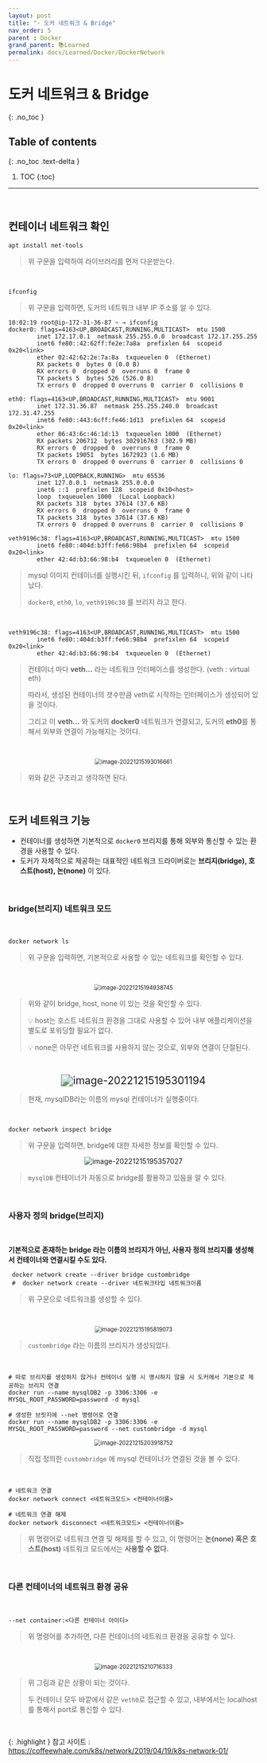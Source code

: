 ```yaml
---
layout: post
title: "· 도커 네트워크 & Bridge"
nav_order: 5
parent : Docker
grand_parent: 📚Learned
permalink: docs/Learned/Docker/DockerNetwork
---
```


# 도커 네트워크 & Bridge
{: .no_toc }

## Table of contents
{: .no_toc .text-delta }

1. TOC
{:toc}

---



<br>

## 컨테이너 네트워크 확인

```
apt install net-tools
```

> 위 구문을 입력하여 라이브러리를 먼저 다운받는다.



<br>

```
ifconfig
```

> 위 구문을 입력하면, 도커의 네트워크 내부 IP 주소를 알 수 있다.



```
10:02:19 root@ip-172-31-36-87 ~ → ifconfig
docker0: flags=4163<UP,BROADCAST,RUNNING,MULTICAST>  mtu 1500
        inet 172.17.0.1  netmask 255.255.0.0  broadcast 172.17.255.255
        inet6 fe80::42:62ff:fe2e:7a8a  prefixlen 64  scopeid 0x20<link>
        ether 02:42:62:2e:7a:8a  txqueuelen 0  (Ethernet)
        RX packets 0  bytes 0 (0.0 B)
        RX errors 0  dropped 0  overruns 0  frame 0
        TX packets 5  bytes 526 (526.0 B)
        TX errors 0  dropped 0 overruns 0  carrier 0  collisions 0

eth0: flags=4163<UP,BROADCAST,RUNNING,MULTICAST>  mtu 9001
        inet 172.31.36.87  netmask 255.255.240.0  broadcast 172.31.47.255
        inet6 fe80::443:6cff:fe46:1d13  prefixlen 64  scopeid 0x20<link>
        ether 06:43:6c:46:1d:13  txqueuelen 1000  (Ethernet)
        RX packets 206712  bytes 302916763 (302.9 MB)
        RX errors 0  dropped 0  overruns 0  frame 0
        TX packets 19051  bytes 1672923 (1.6 MB)
        TX errors 0  dropped 0 overruns 0  carrier 0  collisions 0

lo: flags=73<UP,LOOPBACK,RUNNING>  mtu 65536
        inet 127.0.0.1  netmask 255.0.0.0
        inet6 ::1  prefixlen 128  scopeid 0x10<host>
        loop  txqueuelen 1000  (Local Loopback)
        RX packets 318  bytes 37614 (37.6 KB)
        RX errors 0  dropped 0  overruns 0  frame 0
        TX packets 318  bytes 37614 (37.6 KB)
        TX errors 0  dropped 0 overruns 0  carrier 0  collisions 0

veth9196c38: flags=4163<UP,BROADCAST,RUNNING,MULTICAST>  mtu 1500
        inet6 fe80::404d:b3ff:fe66:98b4  prefixlen 64  scopeid 0x20<link>
        ether 42:4d:b3:66:98:b4  txqueuelen 0  (Ethernet)
```

> mysql 이미지 컨테이너를 실행시킨 뒤, `ifconfig` 를 입력하니, 위와 같이 나타났다.
>
> `docker0`, `eth0`, `lo`, `veth9196c38` 를 브리지 라고 한다.

<br>

```
veth9196c38: flags=4163<UP,BROADCAST,RUNNING,MULTICAST>  mtu 1500
        inet6 fe80::404d:b3ff:fe66:98b4  prefixlen 64  scopeid 0x20<link>
        ether 42:4d:b3:66:98:b4  txqueuelen 0  (Ethernet)
```

> 컨테이너 마다 **veth...** 라는 네트워크 인터페이스를 생성한다. (veth : virtual eth)
>
> 따라서, 생성된 컨테이너의 갯수만큼 veth로 시작하는 인터페이스가 생성되어 있을 것이다.
>
> 그리고 이 **veth...** 와 도커의 **docker0** 네트워크가 연결되고, 도커의 **eth0**를 통해서 외부와 연결이 가능해지는 것이다.

<br>

<p align="center">
<img src="https://raw.githubusercontent.com/buinq/imageServer/main/img/image-20221215193016661.png" alt="image-20221215193016661" style="zoom:80%;" />
</p>

> 위와 같은 구조라고 생각하면 된다.

<br>



## 도커 네트워크 기능

- 컨테이너를 생성하면 기본적으로 `docker0` 브리지를 통해 외부와 통신할 수 있는 환경을 사용할 수 있다.
- 도커가 자체적으로 제공하는 대표적인 네트워크 드라이버로는 **브리지(bridge), 호스트(host), 논(none)** 이 있다.

<br>

###  bridge(브리지) 네트워크 모드

<br>

```
docker network ls
```

> 위 구문을 입력하면, 기본적으로 사용할 수 있는 네트워크를 확인할 수 있다.

<br>

<p align="center">
<img src="https://raw.githubusercontent.com/buinq/imageServer/main/img/image-20221215194938745.png" alt="image-20221215194938745" style="zoom:80%;" />
</p>

> 위와 같이 bridge, host, none 이 있는 것을 확인할 수 있다.
>
> 💡 host는 호스트 네트워크 환경을 그대로 사용할 수 있어 내부 애플리케이션을 별도로 포워딩할 필요가 없다.
>
> 💡 none은 아무런 네트워크를 사용하지 않는 것으로, 외부와 연결이 단절된다.

<br>


<p align="center">
<img src="https://raw.githubusercontent.com/buinq/imageServer/main/img/image-20221215195301194.png" alt="image-20221215195301194" style="zoom:150%;" />
</p>

> 현재, mysqlDB라는 이름의 mysql 컨테이너가 실행중이다.

<br>

```
docker network inspect bridge
```

>  위 구문을 입력하면, bridge에 대한 자세한 정보를 확인할 수 있다.

<p align="center">
<img src="https://raw.githubusercontent.com/buinq/imageServer/main/img/image-20221215195357027.png" alt="image-20221215195357027"  />
</p>

> `mysqlDB` 컨테이너가 자동으로 bridge를 활용하고 있음을 알 수 있다.

<br>

### 사용자 정의 bridge(브리지)

<br>

**기본적으로 존재하는 bridge 라는 이름의 브리지가 아닌, 사용자 정의 브리지를 생성해서 컨테이너와 연결시킬 수도 있다.**



```
 docker network create --driver bridge custombridge
 #  docker network create --driver 네트워크타입 네트워크이름
```

> 위 구문으로 네트워크를 생성할 수 있다.

<br>
<p align="center">
<img src="https://raw.githubusercontent.com/buinq/imageServer/main/img/image-20221215195819073.png" alt="image-20221215195819073" style="zoom:80%;" />
</p>

> `custombridge` 라는 이름의 브리지가 생성되었다.

<br>

```
# 따로 브리지를 생성하지 않거나 컨테이너 실행 시 명시하지 않을 시 도커에서 기본으로 제공하는 브리지 연결
docker run --name mysqlDB2 -p 3306:3306 -e MYSQL_ROOT_PASSWORD=password -d mysql

# 생성한 브릿지에 --net 명령어로 연결
docker run --name mysqlDB2 -p 3306:3306 -e MYSQL_ROOT_PASSWORD=password --net custombridge -d mysql
```
<p align="center">
<img src="https://raw.githubusercontent.com/buinq/imageServer/main/img/image-20221215203918752.png" alt="image-20221215203918752" style="zoom:80%;" />
</p>

> 직접 정의한 `custombridge` 에 mysql 컨테이너가 연결된 것을 볼 수 있다.

<br>

```
# 네트워크 연결 
docker network connect <네트워크모드> <컨테이너이름>

# 네트워크 연결 해제
docker network disconnect <네트워크모드> <컨테이너이름>
```

> 위 명령어로 네트워크 연결 및 해제를 할 수 있고, 이 명령어는 **논(none) 혹은 호스트(host)** 네트워크 모드에서는 **사용할 수 없다.**

<br>

### 다른 컨테이너의 네트워크 환경 공유

<br>

```
--net container:<다른 컨테이너 아이디>
```

> 위 명령어를 추가하면, 다른 컨테이너의 네트워크 환경을 공유할 수 있다.

<br>

<p align="center">
<img src="https://raw.githubusercontent.com/buinq/imageServer/main/img/image-20221215210716333.png" alt="image-20221215210716333" style="zoom:80%;" />
</p>

> 위 그림과 같은 상황이 되는 것이다.
>
> 두 컨테이너 모두 바깥에서 같은 `veth0`로 접근할 수 있고, 내부에서는 localhost를 통해서 port로 통신할 수 있다.

<br>

{: .highlight }
참고 사이트 : https://coffeewhale.com/k8s/network/2019/04/19/k8s-network-01/



